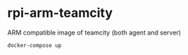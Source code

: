 # rpi-arm-teamcity
ARM compatible image of teamcity (both agent and server)


```
docker-compose up
```
